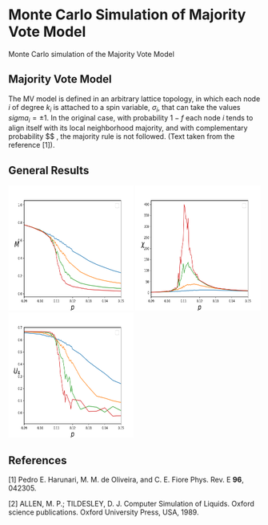 # Monte Carlo Simulation of Majority Vote Model

Monte Carlo simulation of the Majority Vote Model 

## Majority Vote Model

The MV model is defined in an arbitrary lattice topology,
in which each node $i$ of degree $k_i$ is attached to a spin
variable, $\sigma_i$, that can take the values $sigma_i = \pm 1$. 
In the original case, with probability $1-f$ each node $i$ tends 
to align itself with its local neighborhood majority, and with 
complementary probability $$ , the majority rule is not followed. 
(Text taken from the reference [1]).

## General Results

<img src="./img/magnet.png" width="250" height="250" class="center" /> <img src="./img/suscet.png" width="250" height="250" class="center" /> <img src="./img/binder.png" width="250" height="250" class="center" />


## References

[1] Pedro E. Harunari, M. M. de Oliveira, and C. E. Fiore
Phys. Rev. E **96**, 042305.

[2] ALLEN, M. P.; TILDESLEY, D. J. Computer Simulation of Liquids. Oxford science
publications. Oxford University Press, USA, 1989.
